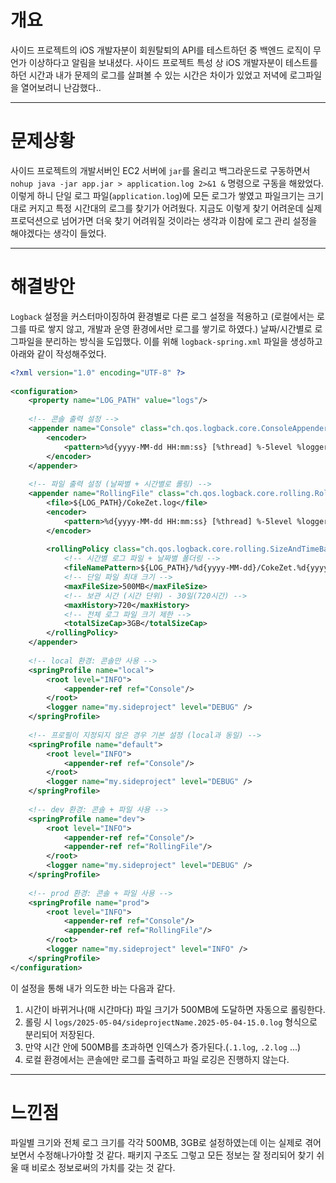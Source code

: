 # 개요

사이드 프로젝트의 iOS 개발자분이 회원탈퇴의 API를 테스트하던 중 백엔드 로직이 무언가 이상하다고 알림을 보내셨다. 사이드 프로젝트 특성 상 iOS 개발자분이 테스트를 하던 시간과 내가 문제의 로그를 살펴볼 수 있는 시간은 차이가 있었고 저녁에 로그파일을 열어보려니 난감했다..

---

# 문제상황

사이드 프로젝트의 개발서버인 EC2 서버에 `jar`를 올리고 백그라운드로 구동하면서 `nohup java -jar app.jar > application.log 2>&1 &` 명령으로 구동을 해왔었다. 이렇게 하니 단일 로그 파일(`application.log`)에 모든 로그가 쌓였고 파일크기는 크기대로 커지고 특정 시간대의 로그를 찾기가 어려웠다. 지금도 이렇게 찾기 어려운데 실제 프로덕션으로 넘어가면 더욱 찾기 어려워질 것이라는 생각과 이참에 로그 관리 설정을 해야겠다는 생각이 들었다.

---

# 해결방안

`Logback` 설정을 커스터마이징하여 환경별로 다른 로그 설정을 적용하고 (로컬에서는 로그를 따로 쌓지 않고, 개발과 운영 환경에서만 로그를 쌓기로 하였다.) 날짜/시간별로 로그파일을 분리하는 방식을 도입했다. 이를 위해 `logback-spring.xml` 파일을 생성하고 아래와 같이 작성해주었다.

```xml
<?xml version="1.0" encoding="UTF-8" ?>  
  
<configuration>  
    <property name="LOG_PATH" value="logs"/>  
  
    <!-- 콘솔 출력 설정 -->  
    <appender name="Console" class="ch.qos.logback.core.ConsoleAppender">  
        <encoder>  
            <pattern>%d{yyyy-MM-dd HH:mm:ss} [%thread] %-5level %logger{36} - %msg%n</pattern>  
        </encoder>  
    </appender>  
  
    <!-- 파일 출력 설정 (날짜별 + 시간별로 롤링) -->  
    <appender name="RollingFile" class="ch.qos.logback.core.rolling.RollingFileAppender">  
        <file>${LOG_PATH}/CokeZet.log</file>  
        <encoder>            
	        <pattern>%d{yyyy-MM-dd HH:mm:ss} [%thread] %-5level %logger{36} - %msg%n</pattern>  
        </encoder>  
  
        <rollingPolicy class="ch.qos.logback.core.rolling.SizeAndTimeBasedRollingPolicy">  
            <!-- 시간별 로그 파일 + 날짜별 폴더링 -->  
            <fileNamePattern>${LOG_PATH}/%d{yyyy-MM-dd}/CokeZet.%d{yyyy-MM-dd-HH}.%i.log</fileNamePattern>  
            <!-- 단일 파일 최대 크기 -->  
            <maxFileSize>500MB</maxFileSize>  
            <!-- 보관 시간 (시간 단위) - 30일(720시간) -->  
            <maxHistory>720</maxHistory>  
            <!-- 전체 로그 파일 크기 제한 -->  
            <totalSizeCap>3GB</totalSizeCap>  
        </rollingPolicy>  
    </appender>  
  
    <!-- local 환경: 콘솔만 사용 -->  
    <springProfile name="local">  
        <root level="INFO">  
            <appender-ref ref="Console"/>  
        </root>  
        <logger name="my.sideproject" level="DEBUG" />  
    </springProfile>  
  
    <!-- 프로필이 지정되지 않은 경우 기본 설정 (local과 동일) -->  
    <springProfile name="default">  
        <root level="INFO">  
            <appender-ref ref="Console"/>  
        </root>  
        <logger name="my.sideproject" level="DEBUG" />  
    </springProfile>  
  
    <!-- dev 환경: 콘솔 + 파일 사용 -->  
    <springProfile name="dev">  
        <root level="INFO">  
            <appender-ref ref="Console"/>  
            <appender-ref ref="RollingFile"/>  
        </root>  
        <logger name="my.sideproject" level="DEBUG" />  
    </springProfile>  
  
    <!-- prod 환경: 콘솔 + 파일 사용 -->  
    <springProfile name="prod">  
        <root level="INFO">  
            <appender-ref ref="Console"/>  
            <appender-ref ref="RollingFile"/>  
        </root>  
        <logger name="my.sideproject" level="INFO" />  
    </springProfile>  
</configuration>
```

이 설정을 통해 내가 의도한 바는 다음과 같다.

1. 시간이 바뀌거나(매 시간마다) 파일 크기가 500MB에 도달하면 자동으로 롤링한다.
2. 롤링 시 `logs/2025-05-04/sideprojectName.2025-05-04-15.0.log` 형식으로 분리되어 저장된다.
3. 만약 시간 안에 500MB를 초과하면 인덱스가 증가된다.(`.1.log`, `.2.log` ...)
4. 로컬 환경에서는 콘솔에만 로그를 출력하고 파일 로깅은 진행하지 않는다.

---

# 느낀점

파일별 크기와 전체 로그 크기를 각각 500MB, 3GB로 설정하였는데 이는 실제로 겪어보면서 수정해나가야할 것 같다. 패키지 구조도 그렇고 모든 정보는 잘 정리되어 찾기 쉬울 때 비로소 정보로써의 가치를 갖는 것 같다.